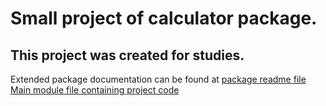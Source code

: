 # Small project of calculator package.

## This project was created for studies. 
 
Extended package documentation can be found at [package readme file](rounded_module\README.md)
[Main module file containing project code](rounded_module\calculator.py)

